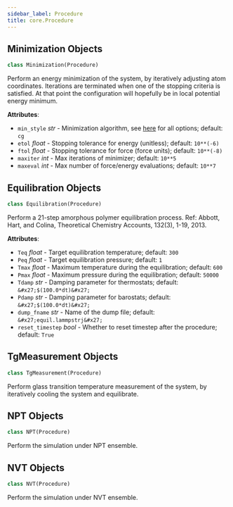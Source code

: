 ```yaml
---
sidebar_label: Procedure
title: core.Procedure
---
```


## Minimization Objects

```python
class Minimization(Procedure)
```

Perform an energy minimization of the system, by iteratively adjusting atom coordinates.
Iterations are terminated when one of the stopping criteria is satisfied. At that point the
configuration will hopefully be in local potential energy minimum.

**Attributes**:

- `min_style` _str_ - Minimization algorithm, see [here](https://docs.lammps.org/min_style.html)
  for all options; default: `cg`
- `etol` _float_ - Stopping tolerance for energy (unitless); default: `10**(-6)`
- `ftol` _float_ - Stopping tolerance for force (force units); default: `10**(-8)`
- `maxiter` _int_ - Max iterations of minimizer; default: `10**5`
- `maxeval` _int_ - Max number of force/energy evaluations; default: `10**7`

## Equilibration Objects

```python
class Equilibration(Procedure)
```

Perform a 21-step amorphous polymer equilibration process.
Ref: Abbott, Hart, and Colina, Theoretical Chemistry Accounts, 132(3), 1-19, 2013.

**Attributes**:

- `Teq` _float_ - Target equilibration temperature; default: `300`
- `Peq` _float_ - Target equilibration pressure; default: `1`
- `Tmax` _float_ - Maximum temperature during the equilibration; default: `600`
- `Pmax` _float_ - Maximum pressure during the equilibration; default: `50000`
- `Tdamp` _str_ - Damping parameter for thermostats; default: `&#x27;$(100.0*dt)&#x27;`
- `Pdamp` _str_ - Damping parameter for barostats; default: `&#x27;$(100.0*dt)&#x27;`
- `dump_fname` _str_ - Name of the dump file; default: `&#x27;equil.lammpstrj&#x27;`
- `reset_timestep` _bool_ - Whether to reset timestep after the procedure; default: `True`

## TgMeasurement Objects

```python
class TgMeasurement(Procedure)
```

Perform glass transition temperature measurement of the system,
by iteratively cooling the system and equilibrate.

## NPT Objects

```python
class NPT(Procedure)
```

Perform the simulation under NPT ensemble.

## NVT Objects

```python
class NVT(Procedure)
```

Perform the simulation under NVT ensemble.
